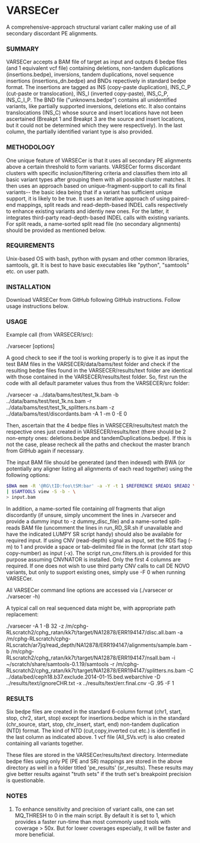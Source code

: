 # VARSECer
A comprehensive-approach structural variant caller making use of all secondary discordant PE alignments.

### SUMMARY

VARSECer accepts a BAM file of target as input and outputs 6 bedpe files (and 1 equivalent vcf file) containing deletions, non-tandem duplications (insertions.bedpe), inversions, tandem duplications, novel sequence insertions (insertions_dn.bedpe) and BNDs repectively in standard bedpe format. The insertions are tagged as INS (copy-paste duplication), INS_C_P (cut-paste or translocation), INS_I (inverted copy-paste), INS_C_P, INS_C_I_P. The BND file ("unknowns.bedpe") contains all unidentified variants, like partially supported inversions, deletions etc. It also contains translocations (INS_C) whose source and insert locations have not been ascertained (Breakpt 1 and Breakpt 3 are the source and insert locations, but it could not be determined which they were respectively). In the last column, the partially identified variant type is also provided.

### METHODOLOGY

One unique feature of VARSECer is that it uses all secondary PE alignments above a certain threshold to form variants. VARSECer forms discordant clusters with specific inclusion/filtering criteria and classifies them into all basic variant types after grouping them with all possible cluster matches. It then uses an approach based on unique-fragment-support to call its final variants-- the basic idea being that if a variant has sufficient unique support, it is likely to be true. It uses an iterative approach of using paired-end mappings, split reads and read-depth-based INDEL calls respectively to enhance existing variants and identiy new ones. For the latter, it integrates third-party read-depth-based INDEL calls with existing variants. For split reads, a name-sorted split read file (no secondary alignments) should be provided as mentioned below.

### REQUIREMENTS

Unix-based OS with bash, python with pysam and other common libraries, samtools, git. It is best to have basic executables like "python", "samtools" etc. on user path. 

### INSTALLATION

Download VARSECer from GitHub following GitHub instructions. Follow usage instructions below. 

### USAGE

Example call (from VARSECER/src):

./varsecer [options]

A good check to see if the tool is working properly is to give it as input the test BAM files in the VARSECER/data/bams/test folder and check if the resulting bedpe files found in the VARSECER/results/text folder are identical with those contained in the VARSECER/results/test folder. So, first run the code with all default parameter values thus from the VARSECER/src folder:

./varsecer -a ../data/bams/test/test_1k.bam -b ../data/bams/test/test_1k.ns.bam -r ../data/bams/test/test_1k_splitters.ns.bam -z ../data/bams/test/discordants.bam -A 1 -m 0 -E 0

Then, ascertain that the 4 bedpe files in VARSECER/results/test match the respective ones just created in VARSECER/results/text (there should be 2 non-empty ones: deletions.bedpe and tandemDuplications.bedpe). If this is not the case, please recheck all the paths and checkout the master branch from GitHub again if necessary.

The input BAM file should be generated (and then indexed) with BWA (or potentially any aligner listing all alignments of each read together)  using the following options:

```bash
$BWA mem -R '@RG\tID:foo\tSM:bar' -a -Y -t 1 $REFERENCE $READ1 $READ2 \
| $SAMTOOLS view -S -b - \
> input.bam
```

In addition, a name-sorted file containing *all* fragments that align discordantly (if unsure, simply uncomment the lines in ./varsecer and provide a dummy input to -z dummy_disc_file) and a name-sorted split-reads BAM file (uncomment the lines in run_RD_SR.sh if unavailable and have the indicated LUMPY SR script handy) should also be available for required input. If using CNV (read-depth) signal as input, set the RDS flag (-m) to 1 and provide a space or tab-delimited file in the format (chr start stop copy-number) as input (-x). The script run_cnv.filters.sh is provided for this purpose assuming CNVNATOR is installed. Only the first 4 columns are required. If one does not wish to use third party CNV calls to call DE NOVO variants, but only to support existing ones, simply use -F 0 when running VARSECer.

All VARSECer command line options are accessed via (./varsecer or ./varsecer -h)

A typical call on real sequenced data might be, with appropriate path replacement:

./varsecer -A 1 -B 32 -z /m/cphg-RLscratch2/cphg_ratan/kk7t/target/NA12878/ERR194147/disc.all.bam -a /m/cphg-RLscratch/cphg-RLscratch/ar7jq/read_depth/NA12878/ERR194147/alignments/sample.bam -b /m/cphg-RLscratch2/cphg_ratan/kk7t/target/NA12878/ERR194147/nsall.bam -i ~/scratch/share/samtools-0.1.19/samtools -r /m/cphg-RLscratch2/cphg_ratan/kk7t/target/NA12878/ERR194147/splitters.ns.bam -C ../data/bed/ceph18.b37.exclude.2014-01-15.bed.webarchive -D ../results/text/ignoreCHR.txt -x ../results/text/err.final.cnv -G .95 -F 1

### RESULTS

Six bedpe files are created in the standard 6-column format (chr1, start, stop, chr2, start, stop) except for insertions.bedpe which is in the standard (chr_source, start, stop, chr_insert, start, end) non-tandem duplication (NTD) format. The kind of NTD (cut,copy,inverted cut etc.) is identified in the last column as indicated above. 1 vcf file (All_SVs.vcf) is also created containing all variants together.

These files are stored in the VARSECer/results/text directory. Intermediate bedpe files using only PE (PE and SR) mappings are stored in the above directory as well in a folder titled 'pe_results' (sr_results). These results may give better results against "truth sets" if the truth set's breakpoint precision is questionable.

### NOTES

1. To enhance sensitivity  and precision of variant calls, one can set MQ_THRESH to 0 in the main script. By default it is set to 1, which provides a faster run-time than most commonly used tools with  coverage > 50x. But for lower coverages especially, it will be faster and more beneficial.
